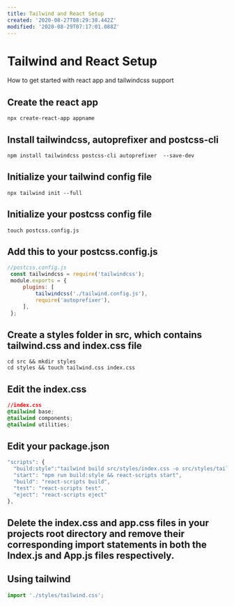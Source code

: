 ```yaml
---
title: Tailwind and React Setup
created: '2020-08-27T08:29:38.442Z'
modified: '2020-08-29T07:17:01.088Z'
---
```


# Tailwind and React Setup 

How to get started with react app and tailwindcss support


## Create the react app
```
npx create-react-app appname
```

## Install tailwindcss, autoprefixer and postcss-cli  
```
npm install tailwindcss postcss-cli autoprefixer  --save-dev 
```

## Initialize your tailwind config file
```
npx tailwind init --full
```

## Initialize your postcss config file
```
touch postcss.config.js
```
## Add this to your postcss.config.js
```js
//postcss.config.js
 const tailwindcss = require('tailwindcss');
 module.exports = {
     plugins: [
         tailwindcss('./tailwind.config.js'),
         require('autoprefixer'),
     ],
 };

```

## Create a styles folder in src, which contains tailwind.css and index.css file
```
cd src && mkdir styles 
cd styles && touch tailwind.css index.css
```
## Edit the index.css
```css
//index.css
@tailwind base;
@tailwind components;
@tailwind utilities;
```
## Edit your package.json 
```js
"scripts": {
  "build:style":"tailwind build src/styles/index.css -o src/styles/tailwind.css",
  "start": "npm run build:style && react-scripts start",
  "build": "react-scripts build",
  "test": "react-scripts test",
  "eject": "react-scripts eject"
},
```
##  Delete the index.css and app.css files in your projects root directory and remove their corresponding import statements in both the Index.js and App.js files respectively.


## Using tailwind
```js 
import './styles/tailwind.css';
```



